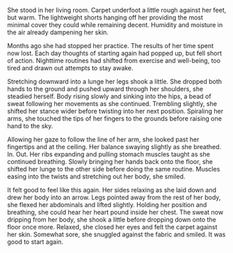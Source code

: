 She stood in her living room. Carpet underfoot a little rough against
her feet, but warm. The lightweight shorts hanging off her providing the
most minimal cover they could while remaining decent. Humidity and
moisture in the air already dampening her skin. 

Months ago she had stopped her practice. The results of her time spent 
now lost. Each day thoughts of starting again had popped up, but fell 
short of action. Nighttime routines had shifted from exercise and
well-being, too tired and drawn out attempts to stay awake. 

Stretching downward into a lunge her legs shook a little. She dropped both hands
to the ground and pushed upward through her shoulders, she steadied
herself. Body rising slowly and sinking into the hips, a bead of sweat
following her movements as she continued. Trembling slightly, she
shifted her stance wider before twisting into her next position.
Spiraling her arms, she touched the tips of her fingers to the grounds
before raising one hand to the sky. 

Allowing her gaze to follow the line of her arm, she looked past her
fingertips and at the ceiling. Her balance swaying slightly as she
breathed. In. Out. Her ribs expanding and pulling stomach muscles taught
as she continued breathing. Slowly bringing her hands back onto the
floor, she shifted her lunge to the other side before doing the same
routine. Muscles easing into the twists and stretching out her body, she
smiled. 

It felt good to feel like this again. Her sides relaxing as she laid
down and drew her body into an arrow. Legs pointed away from the rest of
her body, she flexed her abdominals and lifted slightly. Holding her
position and breathing, she could hear her heart pound inside her chest.
The sweat now dripping from her body, she shook a little before dropping
down onto the floor once more. Relaxed, she closed her eyes and felt the
carpet against her skin. Somewhat sore, she snuggled against the fabric
and smiled. It was good to start again. 
